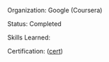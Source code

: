 Organization: Google (Coursera)

Status: Completed

Skills Learned:

Certification:  ([cert]( ))




